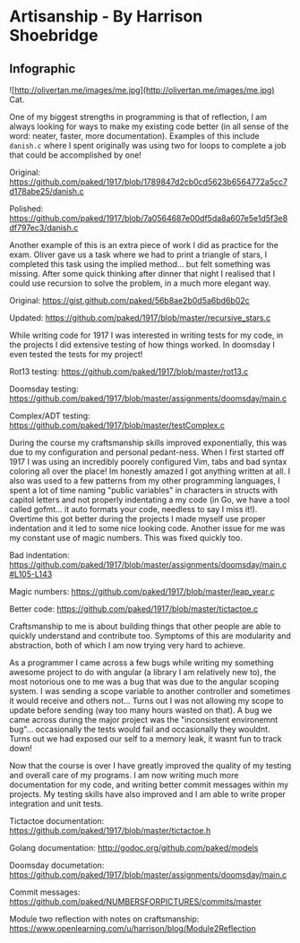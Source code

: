 # Artisanship - By Harrison Shoebridge

## Infographic
![http://olivertan.me/images/me.jpg](http://olivertan.me/images/me.jpg) Cat.

One of my biggest strengths in programming is that of reflection, I am always looking for ways to make my existing code better (in all sense of the word: neater, faster, more documentation). Examples of this include `danish.c` where I spent originally was using two for loops to complete a job that could be accomplished by one!

Original: https://github.com/paked/1917/blob/1789847d2cb0cd5623b6564772a5cc7d178abe25/danish.c

Polished: https://github.com/paked/1917/blob/7a0564687e00df5da8a607e5e1d5f3e8df797ec3/danish.c

Another example of this is an extra piece of work I did as practice for the exam. Oliver gave us a task where we had to print a triangle of stars, I completed this task using the implied method... but felt something was missing. After some quick thinking after dinner that night I realised that I could use recursion to solve the problem, in a much more elegant way.

Original: https://gist.github.com/paked/56b8ae2b0d5a6bd6b02c

Updated: https://github.com/paked/1917/blob/master/recursive_stars.c

While writing code for 1917 I was interested in writing tests for my code, in the projects I did extensive testing of how things worked. In doomsday I even tested the tests for my project!

Rot13 testing: https://github.com/paked/1917/blob/master/rot13.c

Doomsday testing: https://github.com/paked/1917/blob/master/assignments/doomsday/main.c

Complex/ADT testing: https://github.com/paked/1917/blob/master/testComplex.c

During the course my craftsmanship skills improved exponentially, this was due to my configuration and personal pedant-ness. When I first started off 1917 I was using an incredibly poorely configured Vim, tabs and bad syntax coloring all over the place! Im honestly amazed I got anything written at all. I also was used to a few patterns from my other programming languages, I spent a lot of time naming "public variables" in characters in structs with capitol letters and not properly indentating a my code (in Go, we have a tool called gofmt... it auto formats your code, needless to say I miss it!). Overtime this got better during the projects I made myself use proper indentation and it led to some nice looking code. Another issue for me was my constant use of magic numbers. This was fixed quickly too.

Bad indentation: https://github.com/paked/1917/blob/master/assignments/doomsday/main.c#L105-L143

Magic numbers: https://github.com/paked/1917/blob/master/leap_year.c

Better code: https://github.com/paked/1917/blob/master/tictactoe.c

Craftsmanship to me is about building things that other people are able to quickly understand and contribute too. Symptoms of this are modularity and abstraction, both of which I am now trying very hard to achieve.

As a programmer I came across a few bugs while writing my something awesome project to do with angular (a library I am relatively new to), the most notorious one to me was a bug that was due to the angular scoping system. I was sending a scope variable to another controller and sometimes it would receive and others not... Turns out I was not allowing my scope to update before sending (way too many hours wasted on that). A bug we came across during the major project was the "inconsistent environemnt bug"... occasionally the tests would fail and occasionally they wouldnt. Turns out we had exposed our self to a memory leak, it wasnt fun to track down!

Now that the course is over I have greatly improved the quality of my testing and overall care of my programs. I am now writing much more documentation for my code, and writing better commit messages within my projects. My testing skills have also improved and I am able to write proper integration and unit tests.

Tictactoe documentation: https://github.com/paked/1917/blob/master/tictactoe.h

Golang documentation: http://godoc.org/github.com/paked/models

Doomsday documetation: https://github.com/paked/1917/blob/master/assignments/doomsday/main.c

Commit messages: https://github.com/paked/NUMBERSFORPICTURES/commits/master

Module two reflection with notes on craftsmanship: https://www.openlearning.com/u/harrison/blog/Module2Reflection
